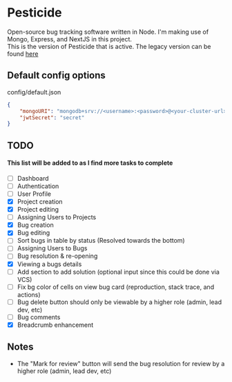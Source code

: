 # Pesticide

Open-source bug tracking software written in Node. I'm making use of Mongo, Express, and NextJS in this project.  
This is the version of Pesticide that is active. The legacy version can be found [here](https://github.com/averagedemo/pesticide-legacy)

## Default config options

config/default.json

```json
{
    "mongoURI": "mongodb+srv://<username>:<password>@<your-cluster-url>/test?retryWrites=true&w=majority",
    "jwtSecret": "secret"
}
```

## TODO

#### This list will be added to as I find more tasks to complete

-   [ ] Dashboard
-   [ ] Authentication
-   [ ] User Profile
-   [x] Project creation
-   [x] Project editing
-   [ ] Assigning Users to Projects
-   [x] Bug creation
-   [x] Bug editing
-   [ ] Sort bugs in table by status (Resolved towards the bottom)
-   [ ] Assigning Users to Bugs
-   [ ] Bug resolution & re-opening
-   [x] Viewing a bugs details
-   [ ] Add section to add solution (optional input since this could be done via VCS)
-   [ ] Fix bg color of cells on view bug card (reproduction, stack trace, and actions)
-   [ ] Bug delete button should only be viewable by a higher role (admin, lead dev, etc)
-   [ ] Bug comments
-   [x] Breadcrumb enhancement

## Notes

-   The "Mark for review" button will send the bug resolution for review by a higher role (admin, lead dev, etc)
